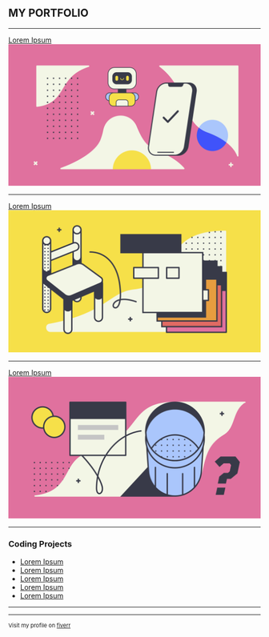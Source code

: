 ## MY PORTFOLIO

---
[Lorem Ipsum](/sample_page)
<img src="images/abstract-1.png?raw=true"/>

---
[Lorem Ipsum](/sample_page)
<img src="images/abstract-2.png?raw=true"/>

---
[Lorem Ipsum](/sample_page)
<img src="images/abstract-3.png?raw=true"/>

---

### Coding Projects

- [Lorem Ipsum](http://example.com/)
- [Lorem Ipsum](http://example.com/)
- [Lorem Ipsum](http://example.com/)
- [Lorem Ipsum](http://example.com/)
- [Lorem Ipsum](http://example.com/)

---




---
<p style="font-size:11px">Visit my profile on <a href="https://www.fiverr.com/mpiet_za?up_rollout=true">fiverr</a></p>
<!-- Remove above link if you don't want to attibute -->
